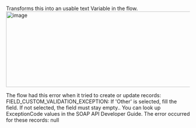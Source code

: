 Transforms this into an usable text Variable in the flow.
<img width="1420" height="208" alt="image" src="https://github.com/user-attachments/assets/d045c57c-8c36-4858-b6c0-f0ad01e8df02" />

The flow had this error when it tried to create or update records: FIELD_CUSTOM_VALIDATION_EXCEPTION: If 'Other' is selected, fill the field. If not selected, the field must stay empty.. You can look up ExceptionCode values in the SOAP API Developer Guide. The error occurred for these records: null
